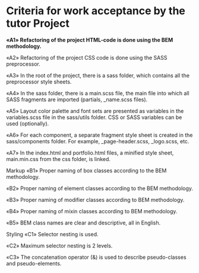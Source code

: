<h1>Criteria for work acceptance by the tutor Project</h1>

<b>«A1» Refactoring of the project HTML-code is done using the BEM methodology.</b>

<b></b>«A2» Refactoring of the project CSS code is done using the SASS preprocessor.

«A3» In the root of the project, there is a sass folder, which contains all the preprocessor style
sheets.

«A4» In the sass folder, there is a main.scss file, the main file into which all SASS fragments are
imported (partials, \_name.scss files).

«A5» Layout color palette and font sets are presented as variables in the variables.scss file in the
sass/utils folder. CSS or SASS variables can be used (optionally).

«A6» For each component, a separate fragment style sheet is created in the sass/components folder.
For example, \_page-header.scss, \_logo.scss, etc.

«A7» In the index.html and portfolio.html files, a minified style sheet, main.min.css from the css
folder, is linked.

Markup «B1» Proper naming of box classes according to the BEM methodology.

«B2» Proper naming of element classes according to the BEM methodology.

«B3» Proper naming of modifier classes according to BEM methodology.

«B4» Proper naming of mixin classes according to BEM methodology.

«B5» BEM class names are clear and descriptive, all in English.

Styling «C1» Selector nesting is used.

«C2» Maximum selector nesting is 2 levels.

«C3» The concatenation operator (&) is used to describe pseudo-classes and pseudo-elements.
